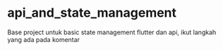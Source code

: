 # api_and_state_management

Base project untuk basic state management flutter dan api, ikut langkah yang ada pada komentar 
